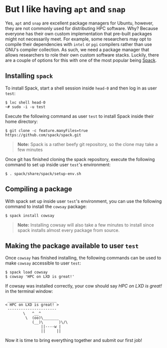 # But I like having `apt` and `snap`

Yes, `apt` and `snap` are excellent package managers for Ubuntu, however, they are not commonly used for distributing
HPC software. Why? Because everyone has their own custom implementation that pre-built packages might not necessarily
meet. For example, some researchers may opt to compile their dependencies with `intel` or `pgi` compilers rather
than use GNU's compiler collection. As such, we need a package manager that allows researchers to role their own
custom software stacks. Luckily, there are a couple of options for this with one of the most popular being
[Spack](https://spack.io).

## Installing `spack`

To install Spack, start a shell session inside `head-0` and then log in as user `test`:

```text
$ lxc shell head-0
~# sudo -i -u test
```

Execute the following command as user `test` to install Spack inside their home directory:

```text
$ git clone -c feature.manyFiles=true https://github.com/spack/spack.git
```

> __Note:__ Spack is a rather beefy git repository, so the clone may take a few minutes

Once git has finished cloning the spack repository, execute the following command to set up inside user `test`'s
environment:

```text
$ . spack/share/spack/setup-env.sh
```

## Compiling a package

With spack set up inside user `test`'s environment, you can use the following command to install the `cowsay`
package:

```text
$ spack install cowsay
```

> __Note:__ Installing cowsay will also take a few minutes to install since spack installs almost every package
> from source.

## Making the package available to user `test`

Once `cowsay` has finished installing, the following commands can be used to make `cowsay` accessible to user `test`:

```text
$ spack load cowsay
$ cowsay 'HPC on LXD is great!'
```

If cowsay was installed correctly, your cow should say *HPC on LXD is great!* in the terminal window:

```text
 ______________________ 
< HPC on LXD is great! >
 ---------------------- 
        \   ^__^
         \  (oo)\_______
            (__)\       )\/\
                ||----w |
                ||     ||
```

Now it is time to bring everything together and submit our first job!